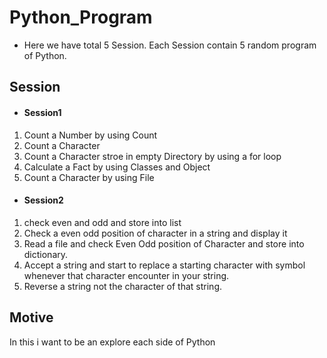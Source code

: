 # Python_Program
- Here we have total 5 Session. Each Session contain 5 random program of Python.

## Session

- #### Session1<br/>
1) Count a Number by using Count
2) Count a Character
3) Count a Character stroe in empty Directory by using a for loop
4) Calculate a Fact by using Classes and Object
5) Count a Character by using File

- #### Session2<br/>
1) check even and odd and store into list 
2) Check a even odd position of character in a string and display it
3) Read a file and check Even Odd position of Character and store into dictionary.
4) Accept a string and start to replace a starting character with symbol whenever that character encounter in your string.
5) Reverse a string not the character of that string.

## Motive
In this i want to be an explore each side of Python 
